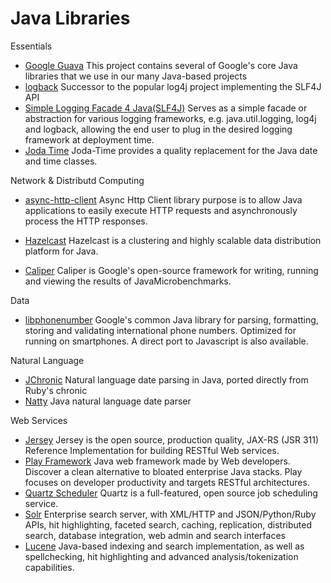 # Java Libraries #

Essentials

- [Google Guava](http://code.google.com/p/guava-libraries/) This project contains several of Google's core Java libraries that we use in our many Java-based projects
- [logback](http://logback.qos.ch/) Successor to the popular log4j project implementing the SLF4J API
- [Simple Logging Facade 4 Java(SLF4J)](http://www.slf4j.org/) Serves as a simple facade or abstraction for various logging frameworks, e.g. java.util.logging, log4j and logback, allowing the end user to plug in the desired logging framework at deployment time.
- [Joda Time](http://joda-time.sourceforge.net/) Joda-Time provides a quality replacement for the Java date and time classes.

Network & Distributd Computing

- [async-http-client](http://github.com/AsyncHttpClient/async-http-client) Async Http Client library purpose is to allow Java applications to easily execute HTTP requests and asynchronously process the HTTP responses.
- [Hazelcast](http://www.hazelcast.com/) Hazelcast is a clustering and highly scalable data distribution platform for Java.

- [Caliper](http://code.google.com/p/caliper/) Caliper is Google's open-source framework for writing, running and viewing the results of JavaMicrobenchmarks.

Data

- [libphonenumber](http://code.google.com/p/libphonenumber/) Google's common Java library for parsing, formatting, storing and validating international phone numbers. Optimized for running on smartphones. A direct port to Javascript is also available.

Natural Language

- [JChronic](https://github.com/samtingleff/jchronic) Natural language date parsing in Java, ported directly from Ruby's chronic
- [Natty](https://github.com/joestelmach/natty) Java natural language date parser 

Web Services

- [Jersey](http://jersey.java.net/) Jersey is the open source, production quality, JAX-RS (JSR 311) Reference Implementation for building RESTful Web services.
- [Play Framework](http://www.playframework.org/) Java web framework made by Web developers. Discover a clean alternative to bloated enterprise Java stacks. Play focuses on developer productivity and targets RESTful architectures.
- [Quartz Scheduler](http://www.quartz-scheduler.org/) Quartz is a full-featured, open source job scheduling service.
- [Solr](http://lucene.apache.org/) Enterprise search server, with XML/HTTP and JSON/Python/Ruby APIs, hit highlighting, faceted search, caching, replication, distributed search, database integration, web admin and search interfaces
- [Lucene](http://lucene.apache.org/) Java-based indexing and search implementation, as well as spellchecking, hit highlighting and advanced analysis/tokenization capabilities.
